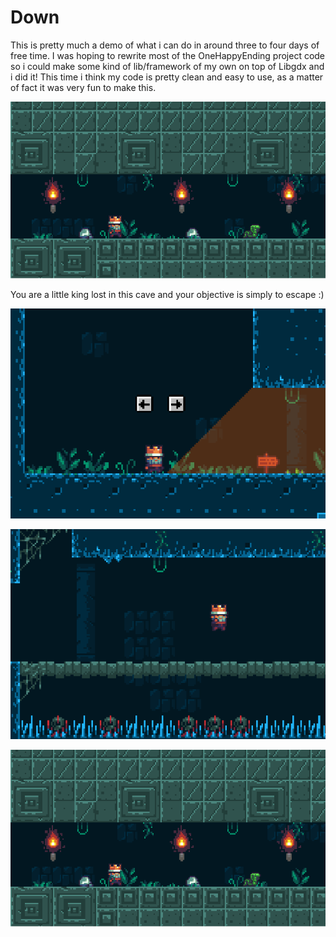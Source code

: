 # Down

This is pretty much a demo of what i can do in around three to four days of free time. I was hoping to rewrite most of the OneHappyEnding project code so i could make some kind of lib/framework of my own on top of Libgdx and i did it! This time i think my code is pretty clean and easy to use, as a matter of fact it was very fun to make this.

![Alt text](showcase3.png?raw=true)

You are a little king lost in this cave and your objective is simply to escape :)

![Alt text](showcase2.png?raw=true "Oi")

![Alt text](showcase1.png?raw=true "Oi")

![Alt text](showcase3.png?raw=true "Oi")